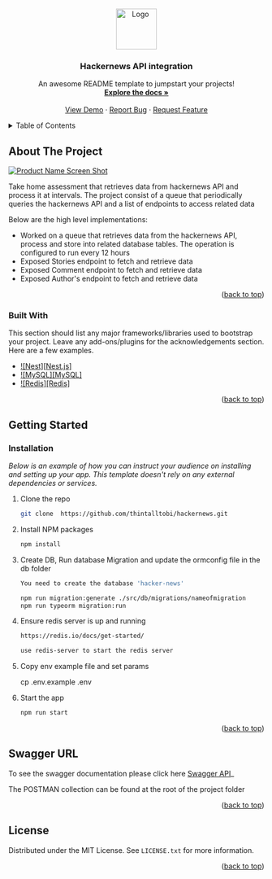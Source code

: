 <a name="readme-top"></a>
<!-- PROJECT LOGO -->
<br />
<div align="center">
  <a href="https://github.com/othneildrew/Best-README-Template">
    <img src="images/logo.png" alt="Logo" width="80" height="80">
  </a>

  <h3 align="center">Hackernews API integration </h3>

  <p align="center">
    An awesome README template to jumpstart your projects!
    <br />
    <a href="https://github.com/othneildrew/Best-README-Template"><strong>Explore the docs »</strong></a>
    <br />
    <br />
    <a href="https://github.com/othneildrew/Best-README-Template">View Demo</a>
    ·
    <a href="https://github.com/othneildrew/Best-README-Template/issues">Report Bug</a>
    ·
    <a href="https://github.com/othneildrew/Best-README-Template/issues">Request Feature</a>
  </p>
</div>



<!-- TABLE OF CONTENTS -->
<details>
  <summary>Table of Contents</summary>
  <ol>
    <li>
      <a href="#about-the-project">About The Project</a>
      <ul>
        <li><a href="#built-with">Built With</a></li>
      </ul>
    </li>
    <li>
      <a href="#getting-started">Getting Started</a>
      <ul>
        <li><a href="#prerequisites">Prerequisites</a></li>
        <li><a href="#installation">Installation</a></li>
      </ul>
    </li>
    <li><a href="#usage">Usage</a></li>
  </ol>
</details>



<!-- ABOUT THE PROJECT -->
## About The Project

[![Product Name Screen Shot][product-screenshot]](https://example.com)

Take home assessment that retrieves data from hackernews API and process it at intervals. The project consist of a queue that periodically queries the hackernews API and a list of endpoints to access related data

Below are the high level implementations:
* Worked on a queue that retrieves data from the hackernews API, process and store into related database tables. The operation is configured to run every 12 hours 
* Exposed Stories endpoint to fetch and retrieve data
* Exposed Comment endpoint to fetch and retrieve data
* Exposed Author's endpoint to fetch and retrieve data

<p align="right">(<a href="#readme-top">back to top</a>)</p>



### Built With

This section should list any major frameworks/libraries used to bootstrap your project. Leave any add-ons/plugins for the acknowledgements section. Here are a few examples.

* [![Nest][Nest.js]][Next-url]
* [![MySQL][MySQL]][Mysql-url]
* [![Redis][Redis]][Redis-url]

<p align="right">(<a href="#readme-top">back to top</a>)</p>



<!-- GETTING STARTED -->
## Getting Started


### Installation

_Below is an example of how you can instruct your audience on installing and setting up your app. This template doesn't rely on any external dependencies or services._

1. Clone the repo
   ```sh
   git clone  https://github.com/thintalltobi/hackernews.git
   ```
2. Install NPM packages
   ```sh
   npm install
   ```
3. Create DB, Run database Migration and update the ormconfig file in the db folder
   ```sh
   You need to create the database 'hacker-news' 

   npm run migration:generate ./src/db/migrations/nameofmigration
   npm run typeorm migration:run  

   ```
4. Ensure redis server is up and running
   ```sh
   https://redis.io/docs/get-started/

   use redis-server to start the redis server
   ```
5. Copy env example file and set params

    cp .env.example .env

6. Start the app
   ```js
   npm run start
   ```

<p align="right">(<a href="#readme-top">back to top</a>)</p>



<!-- USAGE EXAMPLES -->
## Swagger URL 

To see the swagger documentation please click here [Swagger API](http://localhost:3000/api)_

The POSTMAN collection can be found at the root of the project folder

<p align="right">(<a href="#readme-top">back to top</a>)</p>



<!-- LICENSE -->
## License

Distributed under the MIT License. See `LICENSE.txt` for more information.

<p align="right">(<a href="#readme-top">back to top</a>)</p>




<!-- MARKDOWN LINKS & IMAGES -->
<!-- https://www.markdownguide.org/basic-syntax/#reference-style-links -->
[product-screenshot]: images/screenshot.png
[Next.js]: https://img.shields.io/badge/next.js-000000?style=for-the-badge&logo=nextdotjs&logoColor=white
[Next-url]: https://nextjs.org/
[Mysql-url]: https://www.mysql.com/
[Redis-url]: https://redis.io/docs/get-started/